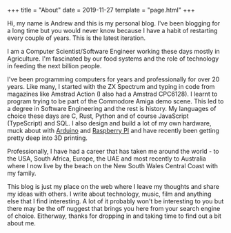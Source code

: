 +++
title = "About"
date = 2019-11-27
template = "page.html"
+++

Hi, my name is Andrew and this is my personal blog. I've been blogging for a long time but you would never know because I have a habit of restarting every couple of years. This is the latest iteration.

I am a Computer Scientist/Software Engineer working these days mostly in Agriculture. I'm fascinated by our food systems and the role of technology in feeding the next billion people.

I've been programming computers for years and professionally for over 20 years. Like many, I started with the ZX Spectrum and typing in code from magazines like Amstrad Action (I also had a Amstrad CPC6128). I learnt to program trying to be part of the Commodore Amiga demo scene. This led to a degree in Software Engineering and the rest is history. My languages of choice these days are C, Rust, Python and of course JavaScript (TypeScript) and SQL. I also design and build a lot of my own hardware, muck about with [Arduino](http://www.arduino.cc) and [Raspberry PI](http://www.raspberrypi.org) and have recently been getting pretty deep into 3D printing.

Professionally, I have had a career that has taken me around the world - to the USA, South Africa, Europe, the UAE and most recently to Australia where I now live by the beach on the New South Wales Central Coast with my family.

This blog is just my place on the web where I leave my thoughts and share my ideas with others. I write about technology, music, film and anything else that I find interesting. A lot of it probably won't be interesting to you but there may be the off nuggest that brings you here from your search engine of choice. Eitherway, thanks for dropping in and taking time to find out a bit about me.